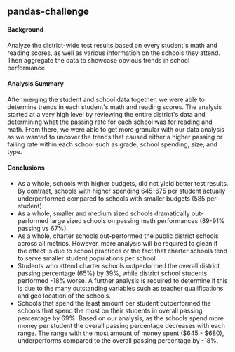 ## pandas-challenge
#### Background
Analyze the district-wide test results based on every student's math and reading scores, as well as various information on the schools they attend. Then aggregate the data to showcase obvious trends in school performance.

#### Analysis Summary
After merging the student and school data together, we were able to determine trends in each student's math and reading scores. The analysis started at a very high level by reviewing the entire district's data and determining what the passing rate for each school was for reading and math. From there, we were able to get more granular with our data analysis as we wanted to uncover the trends that caused either a higher passing or failing rate within each school such as grade, school spending, size, and type. 

#### Conclusions
- As a whole, schools with higher budgets, did not yield better test results. By contrast, schools with higher spending 645-675 per student actually underperformed compared to schools with smaller budgets (585 per student).
- As a whole, smaller and medium sized schools dramatically out-performed large sized schools on passing math performances (89-91% passing vs 67%).
- As a whole, charter schools out-performed the public district schools across all metrics. However, more analysis will be required to glean if the effect is due to school practices or the fact that charter schools tend to serve smaller student populations per school.
- Students who attend charter schools outperformed the overall district passing percentage (65%) by 39%, while district school students performed -18% worse. A further analysis is required to determine if this is due to the many outstanding variables such as teacher qualifications and geo location of the schools. 
- Schools that spend the least amount per student outperformed the schools that spend the most on their students in overall passing percentage by 69%. Based on our analysis, as the schools spend more money per student the overall passing percentage decreases with each range. The range with the most amount of money spent ($645 - $680), underperforms compared to the overall passing percentage by -18%. 

